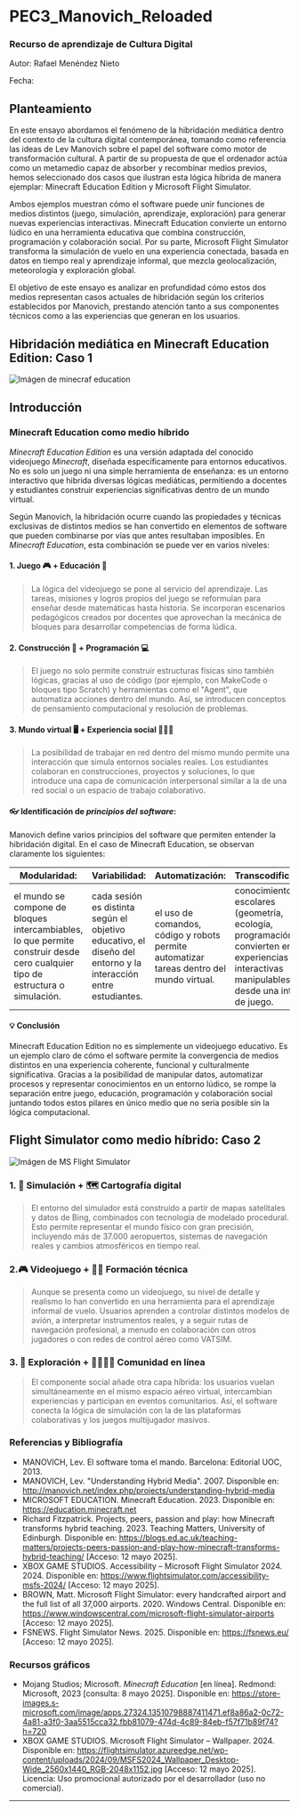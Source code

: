 # PEC3_Manovich_Reloaded

### Recurso de aprendizaje de Cultura Digital 


Autor: Rafael Menéndez Nieto


Fecha: 


## Planteamiento


En este ensayo abordamos el fenómeno de la hibridación mediática dentro del contexto de la cultura digital contemporánea, tomando como referencia las ideas de Lev Manovich sobre el papel del software como motor de transformación cultural. A partir de su propuesta de que el ordenador actúa como un metamedio capaz de absorber y recombinar medios previos, hemos seleccionado dos casos que ilustran esta lógica híbrida de manera ejemplar: Minecraft Education Edition y Microsoft Flight Simulator.

Ambos ejemplos muestran cómo el software puede unir funciones de medios distintos (juego, simulación, aprendizaje, exploración) para generar nuevas experiencias interactivas. Minecraft Education convierte un entorno lúdico en una herramienta educativa que combina construcción, programación y colaboración social. Por su parte, Microsoft Flight Simulator transforma la simulación de vuelo en una experiencia conectada, basada en datos en tiempo real y aprendizaje informal, que mezcla geolocalización, meteorología y exploración global.

El objetivo de este ensayo es analizar en profundidad cómo estos dos medios representan casos actuales de hibridación según los criterios establecidos por Manovich, prestando atención tanto a sus componentes técnicos como a las experiencias que generan en los usuarios.


## Hibridación mediática en Minecraft Education Edition: Caso 1

![Imágen de minecraf education](https://store-images.s-microsoft.com/image/apps.27324.13510798887411471.ef8a86a2-0c72-4a81-a3f0-3aa5515cca32.fbb81079-474d-4c89-84eb-f57f71b89f74?h=720)

## Introducción


### Minecraft Education como medio híbrido

_Minecraft Education Edition_ es una versión adaptada del conocido videojuego _Minecraft_, diseñada específicamente para entornos educativos. No es solo un juego ni una simple herramienta de enseñanza: es un entorno interactivo que hibrida diversas lógicas mediáticas, permitiendo a docentes y estudiantes construir experiencias significativas dentro de un mundo virtual.

Según Manovich, la hibridación ocurre cuando las propiedades y técnicas exclusivas de distintos medios se han convertido en elementos de software que pueden combinarse por vías que antes resultaban imposibles. En _Minecraft Education_, esta combinación se puede ver en varios niveles:

#### 1. Juego :video_game: + Educación :book:

> La lógica del videojuego se pone al servicio del aprendizaje. Las tareas, misiones y logros propios del juego se reformulan para enseñar desde matemáticas hasta historia. Se incorporan escenarios pedagógicos creados por docentes que aprovechan la mecánica de bloques para desarrollar competencias de forma lúdica.

#### 2. Construcción :construction: + Programación :computer:

> El juego no solo permite construir estructuras físicas sino también lógicas, gracias al uso de código (por ejemplo, con MakeCode o bloques tipo Scratch) y herramientas como el "Agent", que automatiza acciones dentro del mundo. Así, se introducen conceptos de pensamiento computacional y resolución de problemas.

#### 3. Mundo virtual :desktop_computer: + Experiencia social :people_holding_hands:

> La posibilidad de trabajar en red dentro del mismo mundo permite una interacción que simula entornos sociales reales. Los estudiantes colaboran en construcciones, proyectos y soluciones, lo que introduce una capa de comunicación interpersonal similar a la de una red social o un espacio de trabajo colaborativo.

#### :eyeglasses: Identificación de *principios del software*:

Manovich define varios principios del software que permiten entender la hibridación digital. En el caso de Minecraft Education, se observan claramente los siguientes:

| Modularidad:  |  Variabilidad: | Automatización:  | Transcodificación:  |   
|---|---|---|---|
|  el mundo se compone de bloques intercambiables, lo que permite construir desde cero cualquier tipo de estructura o simulación.  |  cada sesión es distinta según el objetivo educativo, el diseño del entorno y la interacción entre estudiantes.  |  el uso de comandos, código y robots permite automatizar tareas dentro del mundo virtual.  | conocimientos escolares (geometría, ecología, programación) se convierten en experiencias interactivas manipulables desde una interfaz de juego.  |  

#### 	:bulb: Conclusión

Minecraft Education Edition no es simplemente un videojuego educativo. Es un ejemplo claro de cómo el software permite la convergencia de medios distintos en una experiencia coherente, funcional y culturalmente significativa. Gracias a la posibilidad de manipular datos, automatizar procesos y representar conocimientos en un entorno lúdico, se rompe la separación entre juego, educación, programación y colaboración social juntando todos estos pilares en único medio que no sería posible sin la lógica computacional.

## Flight Simulator como medio híbrido: Caso 2
![Imágen de MS Flight Simulator](https://flightsimulator.azureedge.net/wp-content/uploads/2024/09/MSFS2024_Wallpaper_Desktop-Wide_2560x1440_RGB-2048x1152.jpg)
### 1. :exploding_head: Simulación + :world_map: Cartografía digital

>El entorno del simulador está construido a partir de mapas satelitales y datos de Bing, combinados con tecnología de modelado procedural. Esto permite representar el mundo físico con gran precisión, incluyendo más de 37.000 aeropuertos, sistemas de navegación reales y cambios atmosféricos en tiempo real.

### 2.:video_game:  Videojuego + :man_teacher: Formación técnica

>Aunque se presenta como un videojuego, su nivel de detalle y realismo lo han convertido en una herramienta para el aprendizaje informal de vuelo. Usuarios aprenden a controlar distintos modelos de avión, a interpretar instrumentos reales, y a seguir rutas de navegación profesional, a menudo en colaboración con otros jugadores o con redes de control aéreo como VATSIM.

### 3. :sunrise_over_mountains: Exploración + :family_man_woman_girl_boy: Comunidad en línea

>El componente social añade otra capa híbrida: los usuarios vuelan simultáneamente en el mismo espacio aéreo virtual, intercambian experiencias y participan en eventos comunitarios. Así, el software conecta la lógica de simulación con la de las plataformas colaborativas y los juegos multijugador masivos.

### Referencias y Bibliografía

* MANOVICH, Lev. El software toma el mando. Barcelona: Editorial UOC, 2013.
* MANOVICH, Lev. "Understanding Hybrid Media". 2007. Disponible en: http://manovich.net/index.php/projects/understanding-hybrid-media
* MICROSOFT EDUCATION. Minecraft Education. 2023. Disponible en: https://education.minecraft.net
* Richard Fitzpatrick. Projects, peers, passion and play: how Minecraft transforms hybrid teaching. 2023. Teaching Matters, University of Edinburgh. Disponible en: https://blogs.ed.ac.uk/teaching-matters/projects-peers-passion-and-play-how-minecraft-transforms-hybrid-teaching/ [Acceso: 12 mayo 2025].
* XBOX GAME STUDIOS. Accessibility – Microsoft Flight Simulator 2024. 2024. Disponible en: https://www.flightsimulator.com/accessibility-msfs-2024/ [Acceso: 12 mayo 2025].
* BROWN, Matt. Microsoft Flight Simulator: every handcrafted airport and the full list of all 37,000 airports. 2020. Windows Central. Disponible en: https://www.windowscentral.com/microsoft-flight-simulator-airports [Acceso: 12 mayo 2025].
* FSNEWS. Flight Simulator News. 2025. Disponible en: https://fsnews.eu/ [Acceso: 12 mayo 2025].

### Recursos gráficos
* Mojang Studios; Microsoft. _Minecraft Education_ [en línea]. Redmond: Microsoft, 2023 [consulta: 8 mayo 2025]. Disponible en: https://store-images.s-microsoft.com/image/apps.27324.13510798887411471.ef8a86a2-0c72-4a81-a3f0-3aa5515cca32.fbb81079-474d-4c89-84eb-f57f71b89f74?h=720
* XBOX GAME STUDIOS. Microsoft Flight Simulator – Wallpaper. 2024. Disponible en: https://flightsimulator.azureedge.net/wp-content/uploads/2024/09/MSFS2024_Wallpaper_Desktop-Wide_2560x1440_RGB-2048x1152.jpg [Acceso: 12 mayo 2025]. Licencia: Uso promocional autorizado por el desarrollador (uso no comercial).
----



